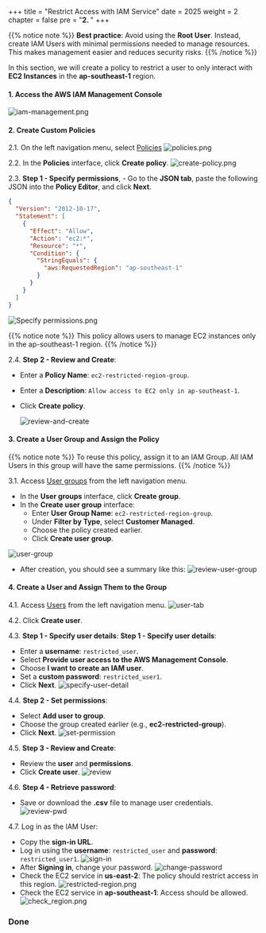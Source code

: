 +++
title = "Restrict Access with IAM Service"
date = 2025
weight = 2
chapter = false
pre = "<b>2. </b>"
+++

{{% notice note %}}
**Best practice**: Avoid using the **Root User**. Instead, create IAM Users with minimal permissions needed to manage
resources. This makes management easier and reduces security risks.
{{% /notice %}}


In this section, we will create a policy to restrict a user to only interact with **EC2 Instances** in the
**ap-southeast-1** region.

#### 1. Access the AWS IAM Management Console

![iam-management.png](/images/2-restrict-access/iam-management.png)

#### 2. Create Custom Policies
2.1. On the left navigation menu, select
[Policies](https://us-east-1.console.aws.amazon.com/iam/home?region=ap-southeast-1#/policies)
![policies.png](/images/2-restrict-access/2.2.png)

2.2. In the **Policies** interface, click **Create policy**.
![create-policy.png](/images/2-restrict-access/2.3.png)

2.3. **Step 1 - Specify permissions**, - Go to the **JSON tab**, paste the following JSON into the **Policy Editor**, and click **Next**.
```json
{
  "Version": "2012-10-17",
  "Statement": [
    {
      "Effect": "Allow",
      "Action": "ec2:*",
      "Resource": "*",
      "Condition": {
        "StringEquals": {
          "aws:RequestedRegion": "ap-southeast-1"
        }
      }
    }
  ]
}
```
![Specify permissions.png](/images/2-restrict-access/2.4.png)

{{% notice note %}}
This policy allows users to manage EC2 instances only in the ap-southeast-1 region.
{{% /notice %}}

2.4. **Step 2 - Review and Create**:
- Enter a **Policy Name**: `ec2-restricted-region-group`.
- Enter a **Description**: `Allow access to EC2 only in ap-southeast-1`.
- Click **Create policy**.


    ![review-and-create](/images/2-restrict-access/2.5.png)


#### 3. Create a User Group and Assign the Policy
{{% notice note %}}
To reuse this policy, assign it to an IAM Group. All IAM Users in this group will have the same permissions.
{{% /notice %}}

3.1. Access [User groups](https://us-east-1.console.aws.amazon.com/iam/home?region=ap-southeast-1#/groups) from the left
navigation menu.
 - In the **User groups** interface, click **Create group**.
 - In the **Create user group** interface:
    - Enter **User Group Name**: `ec2-restricted-region-group`. 
    - Under **Filter by Type**, select **Customer Managed**.
    - Choose the policy created earlier.
    - Click **Create user group**.

![user-group](/images/2-restrict-access/2.6.png)

- After creation, you should see a summary like this:
  ![review-user-group](/images/2-restrict-access/2.7.png)

#### 4. Create a User and Assign Them to the Group
4.1. Access [Users](https://us-east-1.console.aws.amazon.com/iam/home?region=ap-southeast-1#/users) from the left
navigation menu.
![user-tab](/images/2-restrict-access/2.9.png)

4.2. Click **Create user**.

4.3. **Step 1 - Specify user details**:
**Step 1 - Specify user details**:

- Enter a **username**: `restricted_user`.
- Select **Provide user access to the AWS Management Console**.
- Choose **I want to create an IAM user**.
- Set a **custom password**: `restricted_user1`.
- Click **Next**.
![specify-user-detail](/images/2-restrict-access/2.9.png)

4.4. **Step 2 - Set permissions**:
- Select **Add user to group**.
- Choose the group created earlier (e.g., **ec2-restricted-group**).
- Click **Next**.
![set-permission](/images/2-restrict-access/set-permission.png)

4.5. **Step 3 - Review and Create**:

- Review the **user** and **permissions**.
- Click **Create user**.
![review](/images/2-restrict-access/review.png)


4.6. **Step 4 - Retrieve password**:
- Save or download the **.csv** file to manage user credentials.
![review-pwd](/images/2-restrict-access/review-pwd.png)

4.7. Log in as the IAM User:
- Copy the **sign-in URL**.
- Log in using the **username**: `restricted_user` and **password**: `restricted_user1`.
  ![sign-in](/images/2-restrict-access/sigin.png)
- After **Signing in**, change your password.
  ![change-password](/images/2-restrict-access/change-password.png)
- Check the EC2 service in **us-east-2**: The policy should restrict access in this region.
  ![restricted-region.png](/images/2-restrict-access/restricted-region.png)
- Check the EC2 service in **ap-southeast-1**: Access should be allowed.
  ![check_region.png](/images/2-restrict-access/check_region.png)

### **Done**

